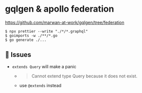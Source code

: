 # gqlgen & apollo federation

https://github.com/marwan-at-work/gqlgen/tree/federation

```shell script
$ npx prettier --write "./*/*.graphql"
$ goimports -w ./**/*.go
$ go generate ./...
```

## :eyes: Issues

* `extends Query` will make a panic
    * > Cannot extend type Query because it does not exist.
    * use `@extends` instead
